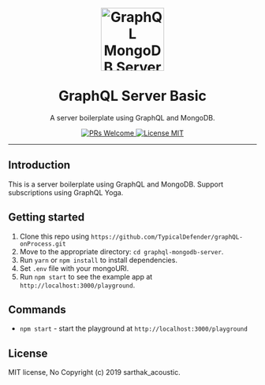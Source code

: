 <h1 align="center">
<br>
  <a href="https://github.com/leonardomso/xo"><img src="https://i.imgur.com/C4X4AUB.png" alt="GraphQL MongoDB Server" width="128"></a>
<br>
<br>
GraphQL Server Basic
</h1>

<p align="center">A server boilerplate using GraphQL and MongoDB.</p>

<p align="center">
  <a href="http://makeapullrequest.com">
    <img src="https://img.shields.io/badge/PRs-welcome-brightgreen.svg?style=flat-square" alt="PRs Welcome">
  </a>
  <a href="https://opensource.org/licenses/MIT">
    <img src="https://img.shields.io/badge/license-MIT-blue.svg?style=flat-square" alt="License MIT">
  </a>
</p>

<hr />

## Introduction

This is a server boilerplate using GraphQL and MongoDB. Support subscriptions using GraphQL Yoga. 

## Getting started

1. Clone this repo using `https://github.com/TypicalDefender/graphQL-onProcess.git`
2. Move to the appropriate directory: `cd graphql-mongodb-server`.
4. Run `yarn` or `npm install` to install dependencies.
5. Set `.env` file with your mongoURI.
6. Run `npm start` to see the example app at `http://localhost:3000/playground`.

## Commands

- `npm start` - start the playground at `http://localhost:3000/playground`

## License

MIT license, No Copyright (c) 2019 sarthak_acoustic.
